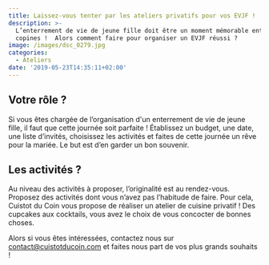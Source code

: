 ```yaml
---
title: Laissez-vous tenter par les ateliers privatifs pour vos EVJF !
description: >-
  L’enterrement de vie de jeune fille doit être un moment mémorable entre
  copines !  Alors comment faire pour organiser un EVJF réussi ? 
image: /images/dsc_0279.jpg
categories:
  - Ateliers
date: '2019-05-23T14:35:11+02:00'
---
```

## Votre rôle ?



Si vous êtes chargée de l’organisation d'un enterrement de vie de jeune fille, il faut que cette journée soit parfaite ! Établissez un budget, une date, une liste d’invités, choisissez les activités et faites de cette journée un rêve pour la mariée. Le but est d’en garder un bon souvenir.



## Les activités ? 



Au niveau des activités à proposer, l’originalité est au rendez-vous. Proposez des activités dont vous n’avez pas l’habitude de faire. Pour cela, Cuistot du Coin vous propose de réaliser un atelier de cuisine privatif ! Des cupcakes aux cocktails, vous avez le choix de vous concocter de bonnes choses.



Alors si vous êtes intéressées, contactez nous sur contact@cuistotducoin.com et faites nous part de vos plus grands souhaits !
